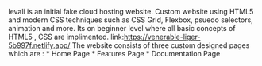 levali is an initial fake cloud hosting website.
Custom website using HTML5 and modern CSS techniques such as CSS Grid, Flexbox, psuedo selectors, animation and more.
Its on beginner level where all basic concepts of HTML5 , CSS are implimented.
link:https://venerable-liger-5b997f.netlify.app/
The website consists of three custom designed pages which are : * Home Page
                                                                * Features Page
                                                                * Documentation Page
